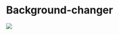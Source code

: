 # Background-changer
[![](https://media.discordapp.net/attachments/783088397329367121/983113125865861200/Son_gorunum.gif?width=942&height=468)]()
